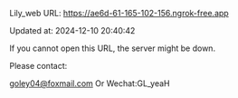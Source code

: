 Lily_web URL: https://ae6d-61-165-102-156.ngrok-free.app

Updated at: 2024-12-10 20:40:42

If you cannot open this URL, the server might be down.

Please contact: 

goley04@foxmail.com Or Wechat:GL_yeaH